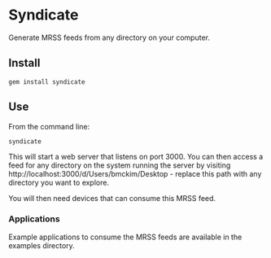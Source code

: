 Syndicate
=========

Generate MRSS feeds from any directory on your computer. 

## Install

```
gem install syndicate

```

## Use

From the command line:

```
syndicate
```

This will start a web server that listens on port 3000. 
You can then access a feed for any directory on the system running the server 
by visiting http://localhost:3000/d/Users/bmckim/Desktop - replace this path
with any directory you want to explore. 

You will then need devices that can consume this MRSS feed.

### Applications

Example applications to consume the MRSS feeds are available in the examples directory.
